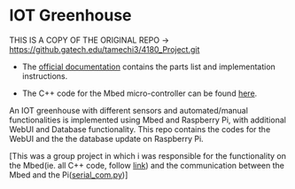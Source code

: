 # IOT Greenhouse

THIS IS A COPY OF THE ORIGINAL REPO -> https://github.gatech.edu/tamechi3/4180_Project.git

- The [official documentation](https://docs.google.com/document/d/12XrbLskBRoRTIRZTQaoPVDgW_JzcDZ5-kt7HkfdbUTA/edit?usp=sharing) contains the parts list and implementation instructions.

- The C++ code for the Mbed micro-controller can be found [here](https://os.mbed.com/users/tamechi3/code/Final_project). 

An IOT greenhouse with different sensors and automated/manual functionalities is implemented using Mbed and Raspberry Pi, with additional WebUI and Database functionality. 
This repo contains the codes for the WebUI and the the database update on Raspberry Pi. 

[This was a group project in which i was responsible for the functionality on the Mbed(ie. all C++ code, follow [link](https://os.mbed.com/users/tamechi3/code/Final_project)) and the communication between the Mbed and the Pi([serial_com.py](https://github.com/tamechi/IOT-Greenhouse/blob/master/serial_com.py))]

